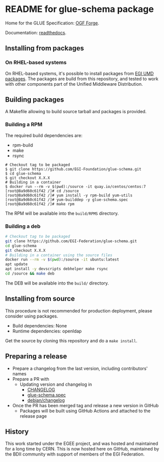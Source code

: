 # README for glue-schema package

Home for the GLUE Specification:
[OGF Forge](http://forge.ogf.org/sf/projects/glue-wg).

Documentation: [readthedocs](http://gridinfo-documentation.readthedocs.io).

## Installing from packages

### On RHEL-based systems

On RHEL-based systems, it's possible to install packages from [EGI UMD
packages](https://go.egi.eu/umd). The packages are build from this repository,
and tested to work with other components part of the Unified Middleware
Distribution.

## Building packages

A Makefile allowing to build source tarball and packages is provided.

### Building a RPM

The required build dependencies are:

- rpm-build
- make
- rsync

```shell
# Checkout tag to be packaged
$ git clone https://github.com/EGI-Foundation/glue-schema.git
$ cd glue-schema
$ git checkout X.X.X
# Building in a container
$ docker run --rm -v $(pwd):/source -it quay.io/centos/centos:7
[root@8a9d60c61f42 /]# cd /source
[root@8a9d60c61f42 /]# yum install -y rpm-build yum-utils
[root@8a9d60c61f42 /]# yum-builddep -y glue-schema.spec
[root@8a9d60c61f42 /]# make rpm
```

The RPM will be available into the `build/RPMS` directory.

### Building a deb

```sh
# Checkout tag to be packaged
git clone https://github.com/EGI-Federation/glue-schema.git
cd glue-schema
git checkout X.X.X
# Building in a container using the source files
docker run --rm -v $(pwd):/source -it ubuntu:latest
apt update
apt install -y devscripts debhelper make rsync
cd /source && make deb
```

The DEB will be available into the `build/` directory.

## Installing from source

This procedure is not recommended for production deployment, please consider
using packages.

* Build dependencies: None
* Runtime dependencies: openldap

Get the source by cloning this repository and do a `make install`.

## Preparing a release

- Prepare a changelog from the last version, including contributors' names
- Prepare a PR with
  - Updating version and changelog in
    - [CHANGELOG](CHANGELOG)
    - [glue-schema.spec](glue-schema.spec)
    - [debian/changelog](debian/changelog)
- Once the PR has been merged tag and release a new version in GitHub
  - Packages will be built using GitHub Actions and attached to the release page

## History

This work started under the EGEE project, and was hosted and maintained for a
long time by CERN. This is now hosted here on GitHub, maintained by the BDII
community with support of members of the EGI Federation.
